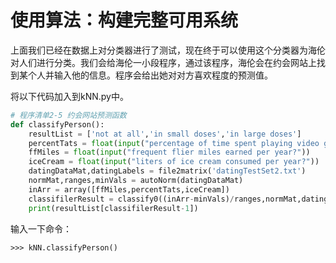 # 使用算法：构建完整可用系统

上面我们已经在数据上对分类器进行了测试，现在终于可以使用这个分类器为海伦对人们进行分类。我们会给海伦一小段程序，通过该程序，海伦会在约会网站上找到某个人并输入他的信息。程序会给出她对对方喜欢程度的预测值。

将以下代码加入到kNN.py中。

```py
# 程序清单2-5 约会网站预测函数
def classifyPerson():
    resultList = ['not at all','in small doses','in large doses']
    percentTats = float(input("percentage of time spent playing video games?"))
    ffMiles = float(input("frequent flier miles earned per year?"))
    iceCream = float(input("liters of ice cream consumed per year?"))
    datingDataMat,datingLabels = file2matrix('datingTestSet2.txt')
    normMat,ranges,minVals = autoNorm(datingDataMat)
    inArr = array([ffMiles,percentTats,iceCream])
    classifilerResult = classify0((inArr-minVals)/ranges,normMat,datingLabels,3)
    print(resultList[classifilerResult-1])
```

输入一下命令：

```
>>> kNN.classifyPerson()
```



